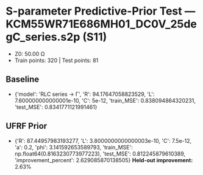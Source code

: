 # S-parameter Predictive-Prior Test — KCM55WR71E686MH01_DC0V_25degC_series.s2p (S11)
- Z0: 50.00 Ω
- Train points: 320  |  Test points: 81

## Baseline
- {'model': 'RLC series -> Γ', 'R': 94.17647058823529, 'L': 7.600000000000001e-10, 'C': 5e-12, 'train_MSE': 0.838094864320231, 'test_MSE': 0.8341771121991461}

## UFRF Prior
- {'R': 87.44957983193277, 'L': 3.8000000000000003e-10, 'C': 7.5e-12, 'a': 0.2, 'phi': 3.141592653589793, 'train_MSE': np.float64(0.8163230773977223), 'test_MSE': 0.812245879610389, 'improvement_percent': 2.629085870138505}
**Held-out improvement:** 2.63%